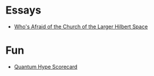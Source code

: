 # Essays

* [Who's Afraid of the Church of the Larger Hilbert Space](hilbert.md)

# Fun

* [Quantum Hype Scorecard](hyperqard.md)